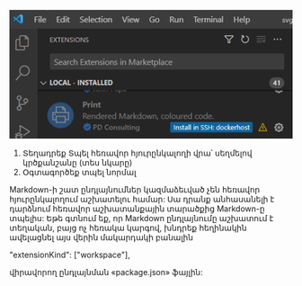 ![](./install-print-on-remote-host.png)

1. Տեղադրեք Տպել հեռավոր հյուրընկալողի վրա՝ սեղմելով կրծքանշանը (տես նկարը) 
2. Օգտագործեք տպել նորմալ

Markdown-ի շատ ընդլայնումներ կազմաձեւված չեն հեռավոր հյուրընկալողում աշխատելու համար: Սա դրանք անհասանելի է դարձնում հեռավոր աշխատանքային տարածքից Markdown-ը տպելիս: Եթե գտնում եք, որ Markdown ընդլայնումը աշխատում է տեղական, բայց ոչ հեռակա կարգով, խնդրեք հեղինակին ավելացնել այս վերին մակարդակի բանալին

"extensionKind": ["workspace"],

վիրավորող ընդլայնման «package.json» ֆայլին: